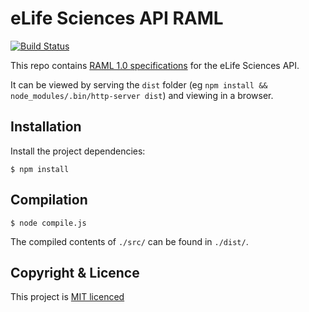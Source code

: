 eLife Sciences API RAML
=======================

[![Build Status](https://ci--alfred.elifesciences.org/buildStatus/icon?job=library-api-raml)](https://ci--alfred.elifesciences.org/job/library-api-raml/)

This repo contains [RAML 1.0 specifications](https://github.com/raml-org/raml-spec/blob/master/versions/raml-10/raml-10.md) for the eLife Sciences API.

It can be viewed by serving the `dist` folder (eg `npm install && node_modules/.bin/http-server dist`) and viewing in a browser.

## Installation

Install the project dependencies:

    $ npm install
    
## Compilation

    $ node compile.js
    
The compiled contents of `./src/` can be found in `./dist/`.

## Copyright & Licence

This project is [MIT licenced](LICENCE.txt)

